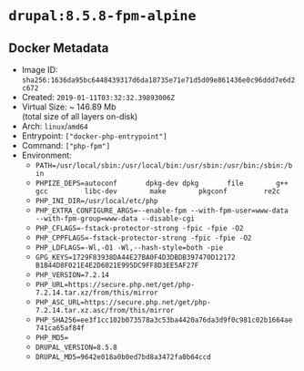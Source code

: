 # `drupal:8.5.8-fpm-alpine`

## Docker Metadata

- Image ID: `sha256:1636da95bc6448439317d6da18735e71e71d5d09e861436e0c96ddd7e6d2c672`
- Created: `2019-01-11T03:32:32.39893006Z`
- Virtual Size: ~ 146.89 Mb  
  (total size of all layers on-disk)
- Arch: `linux`/`amd64`
- Entrypoint: `["docker-php-entrypoint"]`
- Command: `["php-fpm"]`
- Environment:
  - `PATH=/usr/local/sbin:/usr/local/bin:/usr/sbin:/usr/bin:/sbin:/bin`
  - `PHPIZE_DEPS=autoconf 		dpkg-dev dpkg 		file 		g++ 		gcc 		libc-dev 		make 		pkgconf 		re2c`
  - `PHP_INI_DIR=/usr/local/etc/php`
  - `PHP_EXTRA_CONFIGURE_ARGS=--enable-fpm --with-fpm-user=www-data --with-fpm-group=www-data --disable-cgi`
  - `PHP_CFLAGS=-fstack-protector-strong -fpic -fpie -O2`
  - `PHP_CPPFLAGS=-fstack-protector-strong -fpic -fpie -O2`
  - `PHP_LDFLAGS=-Wl,-O1 -Wl,--hash-style=both -pie`
  - `GPG_KEYS=1729F83938DA44E27BA0F4D3DBDB397470D12172 B1B44D8F021E4E2D6021E995DC9FF8D3EE5AF27F`
  - `PHP_VERSION=7.2.14`
  - `PHP_URL=https://secure.php.net/get/php-7.2.14.tar.xz/from/this/mirror`
  - `PHP_ASC_URL=https://secure.php.net/get/php-7.2.14.tar.xz.asc/from/this/mirror`
  - `PHP_SHA256=ee3f1cc102b073578a3c53ba4420a76da3d9f0c981c02b1664ae741ca65af84f`
  - `PHP_MD5=`
  - `DRUPAL_VERSION=8.5.8`
  - `DRUPAL_MD5=9642e018a0b0ed7bd8a3472fa0b64ccd`
